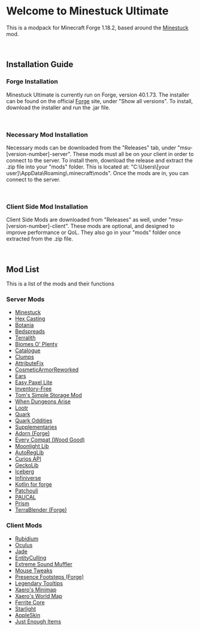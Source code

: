 <h1>Welcome to Minestuck Ultimate</h1>
<p>This is a modpack for Minecraft Forge 1.18.2, based around the <a href="https://github.com/mraof/Minestuck">Minestuck</a> mod.</p>
<br>
<h2>Installation Guide</h2>
<h3>Forge Installation</h3>
<p>Minestuck Ultimate is currently run on Forge, version 40.1.73. The installer can be found on the official <a href="https://files.minecraftforge.net/net/minecraftforge/forge/index_1.18.2.html">Forge</a> site, under "Show all versions". To install, download the installer and run the .jar file.</p>
<br>
<h3>Necessary Mod Installation</h3>
<p>Necessary mods can be downloaded from the "Releases" tab, under "msu-[version-number]-server". These mods must all be on your client in order to connect to the server. To install them, download the release and extract the .zip file into your "mods" folder. This is located at: "C:\Users\[your user]\AppData\Roaming\.minecraft\mods". Once the mods are in, you can connect to the server.</p>
<br>
<h3>Client Side Mod Installation</h3>
<p>Client Side Mods are downloaded from "Releases" as well, under "msu-[version-number]-client". These mods are optional, and designed to improve performance or QoL. They also go in your "mods" folder once extracted from the .zip file.</p>
<br>

<h2>Mod List</h2>
<p>This is a list of the mods and their functions</p>
<h3>Server Mods</h3>
<ul>
  <li><a href ="https://www.curseforge.com/minecraft/mc-mods/minestuck/files/4061655">Minestuck</a></li>
  <li><a href ="https://www.curseforge.com/minecraft/mc-mods/hexcasting/files/3969898">Hex Casting</a></li>
  <li><a href ="https://www.curseforge.com/minecraft/mc-mods/botania/files/3936568">Botania</a></li>
<li><a href ="https://www.curseforge.com/minecraft/mc-mods/bedspreads/files/3868367">Bedspreads</a></li>
<li><a href ="https://www.curseforge.com/minecraft/mc-mods/terralith/files/4001337">Terralith</a></li>
<li><a href ="https://www.curseforge.com/minecraft/mc-mods/biomes-o-plenty/files/3759236">Biomes O' Plenty</a></li>
<li><a href ="https://www.curseforge.com/minecraft/mc-mods/catalogue/files/3803098">Catalogue</a></li>
<li><a href ="https://www.curseforge.com/minecraft/mc-mods/clumps/files/3913406">Clumps</a></li>
<li><a href ="https://www.curseforge.com/minecraft/mc-mods/attributefix/files/3801087">AttributeFix</a></li>
<li><a href ="https://www.curseforge.com/minecraft/mc-mods/cosmetic-armor-reworked/files/4016730">CosmeticArmorReworked</a></li>
<li><a href ="https://www.curseforge.com/minecraft/mc-mods/ears/files/3616896">Ears</a></li>
<li><a href ="https://www.curseforge.com/minecraft/mc-mods/colds-easy-paxel-lite/files/3920551">Easy Paxel Lite</a></li>
<li><a href ="https://www.curseforge.com/minecraft/mc-mods/inventory-free/files/3782203">Inventory-Free</a></li>
<li><a href ="https://www.curseforge.com/minecraft/mc-mods/toms-storage/files/3972854">Tom's Simple Storage Mod </a></li>
<li><a href ="https://www.curseforge.com/minecraft/mc-mods/when-dungeons-arise/files/4047163">When Dungeons Arise</a></li>
<li><a href ="https://www.curseforge.com/minecraft/mc-mods/lootr/files/3991008">Lootr </a></li>
<li><a href ="https://www.curseforge.com/minecraft/mc-mods/quark/files/3840125">Quark</a></li>
<li><a href ="https://www.curseforge.com/minecraft/mc-mods/quark-oddities/files/3575623">Quark Oddities</a></li>
<li><a href ="https://www.curseforge.com/minecraft/mc-mods/supplementaries/files/4049235">Supplementaries</a></li>
<li><a href ="https://www.curseforge.com/minecraft/mc-mods/adorn-for-forge/files/3796950">Adorn (Forge)</a></li>
<li><a href ="https://www.curseforge.com/minecraft/mc-mods/every-compat/files/4056282">Every Compat (Wood Good)</a></li>
<li><a href ="https://www.curseforge.com/minecraft/mc-mods/selene/files/3842421">Moonlight Lib</a></li>
<li><a href ="https://www.curseforge.com/minecraft/mc-mods/autoreglib/files/3642382">AutoRegLib</a></li>
<li><a href ="https://www.curseforge.com/minecraft/mc-mods/curios/files/3841948">Curios API</a></li>
<li><a href ="https://www.curseforge.com/minecraft/mc-mods/geckolib/files/4064442">GeckoLib</a></li>
<li><a href ="https://www.curseforge.com/minecraft/mc-mods/iceberg/files/4035917">Iceberg</a></li>
<li><a href ="https://www.curseforge.com/minecraft/mc-mods/infiniverse/files/3714098">Infiniverse</a></li>
<li><a href ="https://www.curseforge.com/minecraft/mc-mods/kotlin-for-forge/files/3925887">Kotlin for forge</a></li>
<li><a href ="https://www.curseforge.com/minecraft/mc-mods/patchouli/files/3846086">Patchouli</a></li>
<li><a href ="https://www.curseforge.com/minecraft/mc-mods/paucal/files/3831430">PAUCAL</a></li>
<li><a href ="https://www.curseforge.com/minecraft/mc-mods/prism-lib/files/3933410">Prism </a></li>
<li><a href ="https://www.curseforge.com/minecraft/mc-mods/terrablender/files/3957976">TerraBlender (Forge)</a></li>
</ul>


<h3>Client Mods</h3>
<ul>
  <li><a href = "https://www.curseforge.com/minecraft/mc-mods/rubidium/files/4024781">Rubidium</a></li>
  <li><a href = "https://www.curseforge.com/minecraft/mc-mods/oculus/files/3929520">Oculus</a></li>
  <li><a href = "https://www.curseforge.com/minecraft/mc-mods/jade/files/4035581">Jade</a></li>
  <li><a href = "https://www.curseforge.com/minecraft/mc-mods/entityculling/files/3743929">EntityCulling</a></li>
  <li><a href = "https://www.curseforge.com/minecraft/mc-mods/extreme-sound-muffler/files/4033047">Extreme Sound Muffler </a></li>
  <li><a href = "https://www.curseforge.com/minecraft/mc-mods/mouse-tweaks/files/3578801">Mouse Tweaks </a></li>
  <li><a href = "https://www.curseforge.com/minecraft/mc-mods/presence-footsteps-forge/files/3909860">Presence Footsteps (Forge)</a></li>
  <li><a href = "https://www.curseforge.com/minecraft/mc-mods/legendary-tooltips/files/4035921">Legendary Tooltips</a></li>
  <li><a href ="https://www.curseforge.com/minecraft/mc-mods/xaeros-minimap/files/4026490">Xaero's Minimap</a></li>
  <li><a href ="https://www.curseforge.com/minecraft/mc-mods/xaeros-world-map/files/4026503">Xaero's World Map</a></li>
  <li><a href ="https://www.curseforge.com/minecraft/mc-mods/ferritecore/files/3767288">Ferrite Core</a></li>
  <li><a href = "https://www.curseforge.com/minecraft/mc-mods/starlight-forge/files/3706539">Starlight</a></li>
  <li><a href ="https://www.curseforge.com/minecraft/mc-mods/appleskin/files/3927564">AppleSkin</a></li>
  <li><a href ="https://www.curseforge.com/minecraft/mc-mods/jei/files/3940240">Just Enough Items</a></li>
  
</ul>

